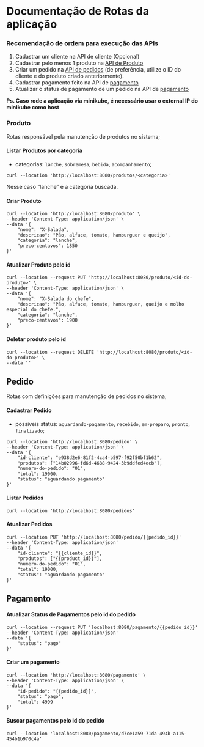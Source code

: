 # Documentação de Rotas da aplicação

### Recomendação de ordem para execução das APIs

1. Cadastrar um cliente na API de cliente (Opcional)
2. Cadastrar pelo menos 1 produto na [API de Produto](#produto)
3. Criar um pedido na [API de pedidos](#pedido) (de preferência, utilize o ID do cliente e do produto criado anteriormente).
4. Cadastrar pagamento feito na API de [pagamento](#pagamento)
5. Atualizar o status de pagamento de um pedido na API de [pagamento](#pagamento)

**Ps. Caso rode a aplicação via minikube, é necessário usar o external IP do minikube como host**

### Produto

Rotas responsável pela manutenção de produtos no sistema;

#### Listar Produtos por categoria

- categorias: `lanche`, `sobremesa`, `bebida`, `acompanhamento`;

```cURL
curl --location 'http://localhost:8080/produtos/<categoria>'
```

Nesse caso “lanche” é a categoria buscada.

#### Criar Produto

```cURL
curl --location 'http://localhost:8080/produto' \
--header 'Content-Type: application/json' \
--data '{
    "nome": "X-Salada",
    "descricao": "Pão, alface, tomate, hamburguer e queijo",
    "categoria": "lanche",
    "preco-centavos": 1850
}'
```

#### Atualizar Produto pelo id

```cURL
curl --location --request PUT 'http://localhost:8080/produto/<id-do-produto>' \
--header 'Content-Type: application/json' \
--data '{
    "nome": "X-Salada do chefe",
    "descricao": "Pão, alface, tomate, hamburguer, queijo e molho especial do chefe.",
    "categoria": "lanche",
    "preco-centavos": 1900
}'
```

#### Deletar produto pelo id

```cURL
curl --location --request DELETE 'http://localhost:8080/produto/<id-do-produto>' \
--data ''
```

## Pedido

Rotas com definições para manutenção de pedidos no sistema;

#### Cadastrar Pedido

- possíveis status: `aguardando-pagamento`, `recebido`, `em-preparo`, `pronto`, `finalizado`;

```cURL
curl --location 'http://localhost:8080/pedido' \
--header 'Content-Type: application/json' \
--data '{
    "id-cliente": "e938d2e6-81f2-4ca4-b597-f92f50bf1b62",
    "produtos": ["14b02996-fd6d-4688-9424-3b9ddfed4ecb"],
    "numero-do-pedido": "01",
    "total": 19000,
    "status": "aguardando pagamento"
}'
```

#### Listar Pedidos

```cURL
curl --location 'http://localhost:8080/pedidos'
```

#### Atualizar Pedidos

```cURL
curl --location PUT 'http://localhost:8080/pedido/{{pedido_id}}'
--header 'Content-Type: application/json'
--data '{
    "id-cliente": "{{cliente_id}}",
    "produtos": ["{{product_id}}"],
    "numero-do-pedido": "01",
    "total": 19000,
    "status": "aguardando pagamento"
}'
```

## Pagamento

#### Atualizar Status de Pagamentos pelo id do pedido

```cURL
curl --location --request PUT 'localhost:8080/pagamento/{{pedido_id}}'
--header 'Content-Type: application/json'
--data '{
    "status": "pago"
}'
```

#### Criar um pagamento

```cURL
curl --location 'http://localhost:8080/pagamento' \
--header 'Content-Type: application/json' \
--data '{
    "id-pedido": "{{pedido_id}}",
    "status": "pago",
    "total": 4999
}'
```

#### Buscar pagamentos pelo id do pedido

```cURL
curl --location 'localhost:8080/pagamento/d7ce1a59-71da-494b-a115-454b1b970c4a'
```
